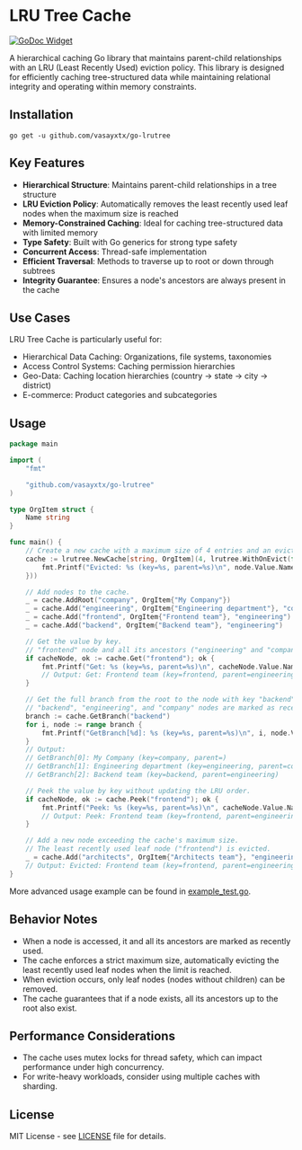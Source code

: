 # LRU Tree Cache

[![GoDoc Widget]][GoDoc]

A hierarchical caching Go library that maintains parent-child relationships with an LRU (Least Recently Used) eviction policy.
This library is designed for efficiently caching tree-structured data while maintaining relational integrity and operating within memory constraints.

## Installation

```
go get -u github.com/vasayxtx/go-lrutree
```

## Key Features

+ **Hierarchical Structure**: Maintains parent-child relationships in a tree structure
+ **LRU Eviction Policy**: Automatically removes the least recently used leaf nodes when the maximum size is reached
+ **Memory-Constrained Caching**: Ideal for caching tree-structured data with limited memory
+ **Type Safety**: Built with Go generics for strong type safety
+ **Concurrent Access**: Thread-safe implementation
+ **Efficient Traversal**: Methods to traverse up to root or down through subtrees
+ **Integrity Guarantee**: Ensures a node's ancestors are always present in the cache

## Use Cases

LRU Tree Cache is particularly useful for:

+ Hierarchical Data Caching: Organizations, file systems, taxonomies
+ Access Control Systems: Caching permission hierarchies
+ Geo-Data: Caching location hierarchies (country -> state -> city -> district)
+ E-commerce: Product categories and subcategories

## Usage

```go
package main

import (
	"fmt"

	"github.com/vasayxtx/go-lrutree"
)

type OrgItem struct {
	Name string
}

func main() {
	// Create a new cache with a maximum size of 4 entries and an eviction callback.
	cache := lrutree.NewCache[string, OrgItem](4, lrutree.WithOnEvict(func(node lrutree.CacheNode[string, OrgItem]) {
		fmt.Printf("Evicted: %s (key=%s, parent=%s)\n", node.Value.Name, node.Key, node.ParentKey)
	}))

	// Add nodes to the cache.
	_ = cache.AddRoot("company", OrgItem{"My Company"})
	_ = cache.Add("engineering", OrgItem{"Engineering department"}, "company")
	_ = cache.Add("frontend", OrgItem{"Frontend team"}, "engineering")
	_ = cache.Add("backend", OrgItem{"Backend team"}, "engineering")

	// Get the value by key.
	// "frontend" node and all its ancestors ("engineering" and "company" nodes) are marked as recently used.
	if cacheNode, ok := cache.Get("frontend"); ok {
		fmt.Printf("Get: %s (key=%s, parent=%s)\n", cacheNode.Value.Name, cacheNode.Key, cacheNode.ParentKey)
		// Output: Get: Frontend team (key=frontend, parent=engineering)
	}

	// Get the full branch from the root to the node with key "backend".
	// "backend", "engineering", and "company" nodes are marked as recently used.
	branch := cache.GetBranch("backend")
	for i, node := range branch {
		fmt.Printf("GetBranch[%d]: %s (key=%s, parent=%s)\n", i, node.Value.Name, node.Key, node.ParentKey)
	}
	// Output:
	// GetBranch[0]: My Company (key=company, parent=)
	// GetBranch[1]: Engineering department (key=engineering, parent=company)
	// GetBranch[2]: Backend team (key=backend, parent=engineering)

	// Peek the value by key without updating the LRU order.
	if cacheNode, ok := cache.Peek("frontend"); ok {
		fmt.Printf("Peek: %s (key=%s, parent=%s)\n", cacheNode.Value.Name, cacheNode.Key, cacheNode.ParentKey)
		// Output: Peek: Frontend team (key=frontend, parent=engineering)
	}

	// Add a new node exceeding the cache's maximum size.
	// The least recently used leaf node ("frontend") is evicted.
	_ = cache.Add("architects", OrgItem{"Architects team"}, "engineering")
	// Output: Evicted: Frontend team (key=frontend, parent=engineering)
}
```

More advanced usage example can be found in [example_test.go](./example_test.go).

## Behavior Notes

+ When a node is accessed, it and all its ancestors are marked as recently used.
+ The cache enforces a strict maximum size, automatically evicting the least recently used leaf nodes when the limit is reached.
+ When eviction occurs, only leaf nodes (nodes without children) can be removed.
+ The cache guarantees that if a node exists, all its ancestors up to the root also exist.

## Performance Considerations

+ The cache uses mutex locks for thread safety, which can impact performance under high concurrency.
+ For write-heavy workloads, consider using multiple caches with sharding.

## License

MIT License - see [LICENSE](./LICENSE) file for details.

[GoDoc]: https://pkg.go.dev/github.com/vasayxtx/go-lrutree
[GoDoc Widget]: https://godoc.org/github.com/vasayxtx/go-lrutree?status.svg